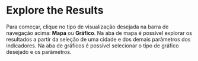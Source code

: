 # Explore the Results

Para começar, clique no tipo de visualização desejada na barra de navegação acima: **Mapa** ou **Gráfico**. Na aba de mapa é possível explorar os resultados a partir da seleção de uma cidade e dos demais parâmetros dos indicadores. Na aba de gráficos é possível selecionar o tipo de gráfico desejado e os parâmetros.